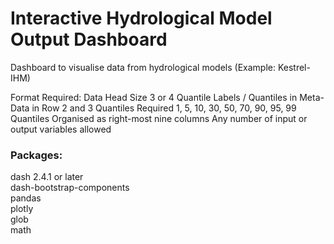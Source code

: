 # Interactive Hydrological Model Output Dashboard
 
Dashboard to visualise data from hydrological models (Example: Kestrel-IHM)

Format Required:
Data Head Size 3 or 4
Quantile Labels / Quantiles in Meta-Data in Row 2 and 3
Quantiles Required 1, 5, 10, 30, 50, 70, 90, 95, 99
Quantiles Organised as right-most nine columns
Any number of input or output variables allowed

### Packages:
dash 2.4.1 or later\
dash-bootstrap-components\
pandas\
plotly\
glob\
math
